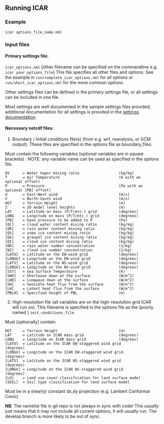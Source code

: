 ## Running ICAR

### Example

```shell
icar options_file_name.nml
```

### Input files

#### Primary settings file:
`icar_options.nml` [other filename can be specified on the commandline e.g. `icar your_options_file`]
        This file specifies all other files and options.  See the example in `run/complete_icar_options.nml` for all options or `run/short_icar_options.nml` for the more common options.

Other settings files can be defined in the primary settings file, or all settings can be included in one file.

Most settings are well documented in the sample settings files provided, additional documentation for all settings is provided in the [settings documentation](settings_documentation.md).

#### Necessary netcdf files:

1) Boundary / Initial conditions file(s) (from e.g. wrf, reanalysis, or GCM output).  These files are specified in the options file as boundary\_files.

Must contain the following variables (optional variables are in square brackets) :
NOTE: any variable name can be used as specified in the options file.
```Text
QV      = Water Vapor mixing ratio                  (kg/kg)
T       = Air Temperature                           (K with an optional offset)
P       = Pressure                                  (Pa with an optional [PB] offset)
U       = East-West wind                            (m/s)
V       = North-South wind                          (m/s)
HGT     = Terrain Height                            (m)
Z       = 3D model level heights                    (m)
LAT     = Latitude on mass (P/T/etc.) grid          (degrees)
LONG    = Longitude on mass (P/T/etc.) grid         (degrees)
[PB]    = base pressure to be added to P            (Pa)
[QC]    = cloud water content mixing ratio          (kg/kg)
[QR]    = rain water content mixing ratio           (kg/kg)
[QS]    = snow ice content mixing ratio             (kg/kg)
[QG]    = graupel ice content mixing ratio          (kg/kg)
[QI]    = cloud ice content mixing ratio            (kg/kg)
[NR]    = rain water number concentration           (1/kg)
[NI]    = cloud ice number concentration            (1/kg)
[LATU]  = Latitude on the EW-wind grid              (degrees)
[LONGU] = Longitude on the EW-wind grid             (degrees)
[LATV]  = Latitude on the NS-wind grid              (degrees)
[LONGV] = Longitude on the NS-wind grid             (degrees)
[SST]   = Sea Surface Temperature                   (K)
[SWD]   = Shortwave down at the surface             (W/m^2)
[LWD]   = Longwave down at the surface              (W/m^2)
[SH]    = Sensible heat flux from the surface       (W/m^2)
[LH]    = Latent heat flux from the surface         (W/m^2)
[PBLH]  = Specified height of PBL                   (m)
```

2) High-resolution file (all variables are on the high-resolution grid ICAR will run on).  This filename is specified in the options file as the (poorly named ) `init_conditions_file`.

Must [optionally] contain:
```Text
HGT     = Terrain Height                            (m)
LAT     = Latitude on ICAR mass grid                (degrees)
LONG    = Longitude on ICAR mass grid               (degrees)
[LATU]  = Latitude on the ICAR EW-staggered wind grid         (degrees)
[LONGU] = Longitude on the ICAR EW-staggered wind grid        (degrees)
[LATV]  = Latitude on the ICAR NS-staggered wind grid         (degrees)
[LONGV] = Longitude on the ICAR NS-staggered wind grid        (degrees)
[LU]    = Land use cover classification for land surface model
[SOIL]  = Soil type classification for land surface model
```
Must be in a (nearly) constant dx,dy projection (e.g. Lambert Conformal Conic)

**NB**: The namelist file in git repo is not always in sync with code! This *usually* just means that it may not include all current options, it will usually run. The develop branch is more likely to be out of sync.
